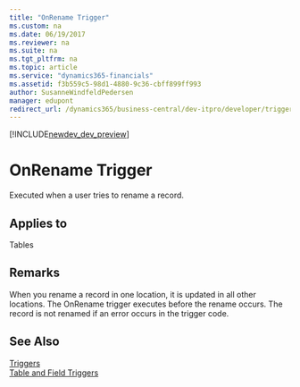 ```yaml
---
title: "OnRename Trigger"
ms.custom: na
ms.date: 06/19/2017
ms.reviewer: na
ms.suite: na
ms.tgt_pltfrm: na
ms.topic: article
ms.service: "dynamics365-financials"
ms.assetid: f3b559c5-98d1-4880-9c36-cbff899ff993
author: SusanneWindfeldPedersen
manager: edupont
redirect_url: /dynamics365/business-central/dev-itpro/developer/triggers/devenv-triggers
---
```


[!INCLUDE[newdev_dev_preview](../includes/newdev_dev_preview.md)]

# OnRename Trigger
Executed when a user tries to rename a record.  
  
## Applies to  
 Tables  
  
## Remarks  
 When you rename a record in one location, it is updated in all other locations. The OnRename trigger executes before the rename occurs. The record is not renamed if an error occurs in the trigger code.  
  
## See Also  
 [Triggers](devenv-triggers.md)  
 [Table and Field Triggers](devenv-table-and-field-triggers.md)  